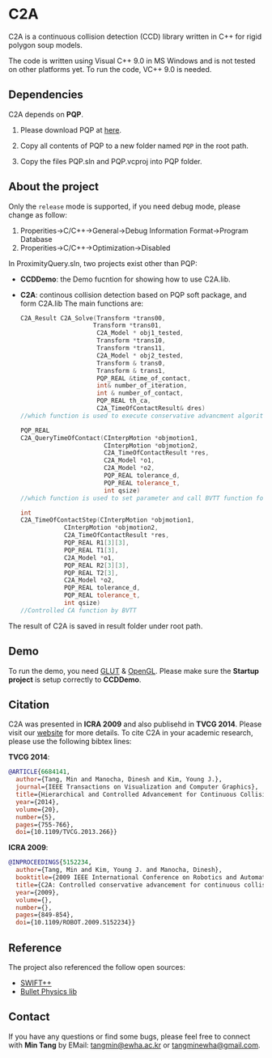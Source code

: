 # C2A

C2A is a continuous collision detection (CCD) library written in C++ for rigid polygon soup models. 

The code is written using Visual C++ 9.0 in MS Windows and is not tested on other platforms yet.
To run the code, VC++ 9.0 is needed.

## Dependencies
C2A depends on **PQP**.

1. Please download PQP at [here](https://github.com/GammaUNC/PQP).


2. Copy all contents of PQP to a new folder named `PQP` in the root path.


3. Copy the files PQP.sln and PQP.vcproj into PQP folder. 


## About the project 

Only the `release` mode is supported, if you need debug mode, please change as follow:

1. Properities->C/C++->General->Debug Information Format->Program Database 
2. Properities->C/C++->Optimization->Disabled


In ProximityQuery.sln, two projects exist other than PQP:

* **CCDDemo**: the Demo fucntion for showing how to use C2A.lib.

* **C2A**: continous collision detection based on PQP soft package, and form C2A.lib
The main functions are:
	```c++
	C2A_Result C2A_Solve(Transform *trans00, 
						Transform *trans01,  
						 C2A_Model * obj1_tested,
						 Transform *trans10, 
						 Transform *trans11,  
						 C2A_Model * obj2_tested,
						 Transform & trans0, 
						 Transform & trans1, 
						 PQP_REAL &time_of_contact, 
						 int& number_of_iteration, 
						 int & number_of_contact,
						 PQP_REAL th_ca,
						 C2A_TimeOfContactResult& dres)
	//which function is used to execute conservative advancment algorithm
	
	PQP_REAL 
	C2A_QueryTimeOfContact(CInterpMotion *objmotion1, 
						   CInterpMotion *objmotion2,
						   C2A_TimeOfContactResult *res,  
						   C2A_Model *o1, 
						   C2A_Model *o2,
						   PQP_REAL tolerance_d, 
						   PQP_REAL tolerance_t, 
						   int qsize)
	//which function is used to set parameter and call BVTT function for each CA iterative
	
	int 
	C2A_TimeOfContactStep(CInterpMotion *objmotion1, 
				CInterpMotion *objmotion2, 
				C2A_TimeOfContactResult *res,
				PQP_REAL R1[3][3], 
				PQP_REAL T1[3], 
				C2A_Model *o1,
				PQP_REAL R2[3][3], 
				PQP_REAL T2[3], 
				C2A_Model *o2,
				PQP_REAL tolerance_d,
				PQP_REAL tolerance_t,
				int qsize)
	//Controlled CA function by BVTT
	```
 
 
The result of C2A is saved in result folder under root path.


## Demo

To run the demo, you need [GLUT](https://www.opengl.org/resources/libraries/glut/) & [OpenGL](https://www.opengl.org/). Please make sure the **Startup project** is setup correctly to **CCDDemo**. 


## Citation
C2A was presented in **ICRA 2009** and also publisehd in **TVCG 2014**. Please visit our [website](http://graphics.ewha.ac.kr/C2A/) for more details. To cite C2A in your academic research, please use the following bibtex lines:

**TVCG 2014**:
```bib
@ARTICLE{6684141,
  author={Tang, Min and Manocha, Dinesh and Kim, Young J.},
  journal={IEEE Transactions on Visualization and Computer Graphics}, 
  title={Hierarchical and Controlled Advancement for Continuous Collision Detectionof Rigid and Articulated Models}, 
  year={2014},
  volume={20},
  number={5},
  pages={755-766},
  doi={10.1109/TVCG.2013.266}}
```
**ICRA 2009**:
```bib
@INPROCEEDINGS{5152234,
  author={Tang, Min and Kim, Young J. and Manocha, Dinesh},
  booktitle={2009 IEEE International Conference on Robotics and Automation}, 
  title={C2A: Controlled conservative advancement for continuous collision detection of polygonal models}, 
  year={2009},
  volume={},
  number={},
  pages={849-854},
  doi={10.1109/ROBOT.2009.5152234}}
```

## Reference

The project also referenced the follow open sources:
* [SWIFT++](http://www.cs.unc.edu/~geom/SWIFT++/)
* [Bullet Physics lib](http://www.bulletphysics.org/)

## Contact

If you have any questions or find some bugs, please feel free to connect with **Min Tang** by EMail: tangmin@ewha.ac.kr or tangminewha@gmail.com.

